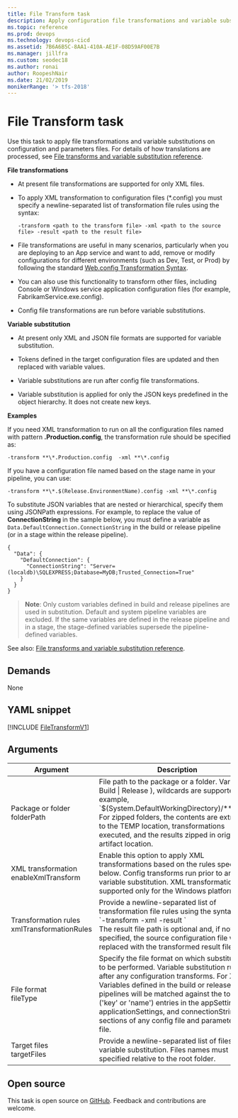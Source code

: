```yaml
---
title: File Transform task
description: Apply configuration file transformations and variable substitution to a target package or folder
ms.topic: reference
ms.prod: devops
ms.technology: devops-cicd
ms.assetid: 7B6A6B5C-8AA1-410A-AE1F-08D59AF00E7B
ms.manager: jillfra
ms.custom: seodec18
ms.author: ronai
author: RoopeshNair
ms.date: 21/02/2019
monikerRange: '> tfs-2018'
---
```


# File Transform task

Use this task to apply file transformations and variable substitutions on configuration and parameters files. 
For details of how translations are processed, see [File transforms and variable substitution reference](../transforms-variable-substitution.md).

**File transformations**

* At present file transformations are supported for only XML files.

* To apply XML transformation to configuration files (*.config) you must specify a newline-separated list of transformation file rules using the syntax:

  `-transform <path to the transform file> -xml <path to the source file> -result <path to the result file>` 

* File transformations are useful in many scenarios, particularly when you are deploying to an App service and want to add,
  remove or modify configurations for different environments (such as Dev, Test, or Prod) by following the standard
  [Web.config Transformation Syntax](https://docs.microsoft.com/aspnet/web-forms/overview/deployment/visual-studio-web-deployment/web-config-transformations).

* You can also use this functionality to transform other files, including Console or Windows service application configuration files
  (for example, FabrikamService.exe.config).

* Config file transformations are run before variable substitutions. 

**Variable substitution**

* At present only XML and JSON file formats are supported for variable substitution.

* Tokens defined in the target configuration files are updated and then replaced with variable values. 

* Variable substitutions are run after config file transformations.

* Variable substitution is applied for only the JSON keys predefined in the object hierarchy. It does not create new keys. 

**Examples**

If you need XML transformation to run on all the configuration files named with pattern **.Production.config**,
the transformation rule should be specified as:

`-transform **\*.Production.config  -xml **\*.config`

If you have a configuration file named based on the stage name in your pipeline, you can use:

`-transform **\*.$(Release.EnvironmentName).config -xml **\*.config`

To substitute JSON variables that are nested or hierarchical, specify them using JSONPath expressions. 
For example, to replace the value of **ConnectionString** in the sample below, you must define a variable
as `Data.DefaultConnection.ConnectionString` in the build or release pipeline (or in a stage within the release pipeline). 

```
{
  "Data": {
    "DefaultConnection": {
      "ConnectionString": "Server=(localdb)\SQLEXPRESS;Database=MyDB;Trusted_Connection=True"
    }
  }
}
```

> **Note**: Only custom variables defined in build and release pipelines are used in substitution. Default and system pipeline variables are excluded. 
If the same variables are defined in the release pipeline and in a stage, the stage-defined variables supersede the pipeline-defined variables.

See also: [File transforms and variable substitution reference](../transforms-variable-substitution.md).

## Demands

None

## YAML snippet

[!INCLUDE [FileTransformV1](../_shared/yaml/FileTransformV1.md)]

## Arguments

<table>
<thead>
<tr>
<th>Argument</th>
<th>Description</th>
</tr>
</thead>
<tr>
<td>Package or folder<br />folderPath</td>
<td>File path to the package or a folder. Variables ( Build  | Release ), wildcards are supported. For example, `$(System.DefaultWorkingDirectory)/**/*.zip`. 
For zipped folders, the contents are extracted to the TEMP location, transformations executed, and the results zipped in original artifact location.
</td>
</tr>
<tr>
<td>XML transformation<br />enableXmlTransform</td>
<td>Enable this option to apply XML transformations based on the rules specified below. Config transforms run prior to any variable substitution.
XML transformations are supported only for the Windows platform.
</td>
</tr>
<tr>
<td>Transformation rules<br />xmlTransformationRules</td>
<td>Provide a newline-separated list of transformation file rules using the syntax<br /> 
`-transform <path to="" the transform file> -xml <path to the source configuration file> -result <path to the result file>`<br />
The result file path is optional and, if not specified, the source configuration file will be replaced with the transformed result file.
</td>
</tr>
<tr>
<td>File format<br />fileType</td>
<td>Specify the file format on which substitution is to be performed. Variable substitution runs after any configuration transforms.
For XML, Variables defined in the build or release pipelines will be matched against the token ('key' or 'name') entries in the appSettings, applicationSettings, and connectionStrings sections of any config file and parameters.xml file. 
</td>
</tr>
<tr>
<td>Target files<br />targetFiles</td>
<td>Provide a newline-separated list of files for variable substitution. Files names must be specified relative to the root folder.
</td>
</tr>
</table>

## Open source

This task is open source on [GitHub](https://github.com/Microsoft/azure-pipelines-tasks). Feedback and contributions are welcome.

